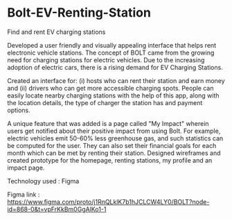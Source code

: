 # Bolt-EV-Renting-Station
Find and rent EV charging stations

Developed a user friendly and visually appealing interface that helps rent electronic vehicle stations. The concept of BOLT came from the growing need for charging stations for electric vehicles. Due to the increasing adoption of electric cars, there is a rising demand for EV Charging Stations.

Created an interface for: (i) hosts who can rent their station and earn money and (ii) drivers who can get more accessible charging spots.
People can easily locate nearby charging stations with the help of this app, along with the location details, the type of charger the station has and payment options.

A unique feature that was added is a page called "My Impact" wherein users get notified about their positive impact from using Bolt. For example, electric vehicles emit 50-60% less greenhouse gas, and such statistics can be computed for the user. They can also set their financial goals for each month which can be met by renting their station.
Designed wireframes and created prototype for the homepage, renting stations, my profile and an impact page.

Technology used : Figma

Figma link : https://www.figma.com/proto/j1RnQLklK7b1hJCLCW4LY0/BOLT?node-id=868-0&t=vpFrKkBm0GgAlKo1-1

